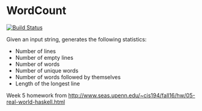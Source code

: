 # WordCount 
[![Build Status](https://travis-ci.org/james-o-johnstone/wordcount.svg?branch=master)](https://travis-ci.org/james-o-johnstone/wordcount)

Given an input string, generates the following statistics:
- Number of lines
- Number of empty lines
- Number of words
- Number of unique words
- Number of words followed by themselves
- Length of the longest line

Week 5 homework from http://www.seas.upenn.edu/~cis194/fall16/hw/05-real-world-haskell.html

